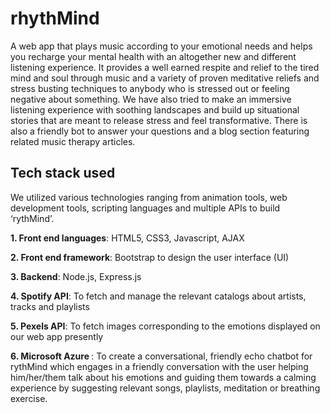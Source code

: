 # rhythMind
A web app that plays music according to your emotional needs and helps you recharge your mental health with an altogether new and different listening experience. It provides a well earned respite and relief to the tired mind and soul through music and a variety of proven meditative reliefs and stress busting techniques to anybody who is stressed out or feeling negative about something. We have also tried to make an immersive listening experience with soothing landscapes and build up situational stories that are meant to release stress and feel transformative. There is also a friendly bot to answer your questions and a blog section featuring related music therapy articles.


## Tech stack used
We utilized various technologies ranging from animation tools, web development tools, scripting languages and multiple APIs to build ‘rythMind’.

<b>1. Front end languages</b>: HTML5, CSS3, Javascript, AJAX

<b>2. Front end framework</b>: Bootstrap to design the user interface (UI)

<b>3. Backend</b>: Node.js, Express.js

<b>4. Spotify API</b>: To fetch and manage the relevant catalogs about artists, tracks and playlists

<b>5. Pexels API</b>: To fetch images corresponding to the emotions displayed on our web app presently

<b>6. Microsoft Azure </b>: To create a conversational, friendly echo chatbot for rythMind which engages in a friendly conversation with the user helping him/her/them talk about 
his emotions and guiding them towards a calming experience by suggesting relevant songs, playlists, meditation or breathing exercise.
